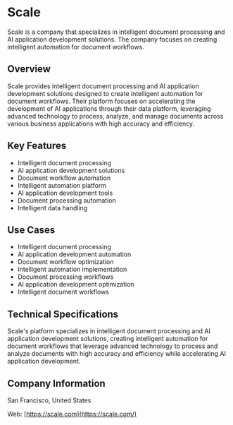 # Scale

Scale is a company that specializes in intelligent document processing and AI application development solutions. The company focuses on creating intelligent automation for document workflows.

## Overview

Scale provides intelligent document processing and AI application development solutions designed to create intelligent automation for document workflows. Their platform focuses on accelerating the development of AI applications through their data platform, leveraging advanced technology to process, analyze, and manage documents across various business applications with high accuracy and efficiency.

## Key Features

- Intelligent document processing
- AI application development solutions
- Document workflow automation
- Intelligent automation platform
- AI application development tools
- Document processing automation
- Intelligent data handling

## Use Cases

- Intelligent document processing
- AI application development automation
- Document workflow optimization
- Intelligent automation implementation
- Document processing workflows
- AI application development optimization
- Intelligent document workflows

## Technical Specifications

Scale's platform specializes in intelligent document processing and AI application development solutions, creating intelligent automation for document workflows that leverage advanced technology to process and analyze documents with high accuracy and efficiency while accelerating AI application development.

## Company Information

San Francisco, United States

Web: [https://scale.com](https://scale.com/) 